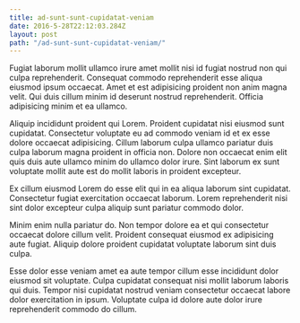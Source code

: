 ```yaml
---
title: ad-sunt-sunt-cupidatat-veniam
date: 2016-5-28T22:12:03.284Z
layout: post
path: "/ad-sunt-sunt-cupidatat-veniam/"
---
```


Fugiat laborum mollit ullamco irure amet mollit nisi id fugiat nostrud non qui culpa reprehenderit. Consequat commodo reprehenderit esse aliqua eiusmod ipsum occaecat. Amet et est adipisicing proident non anim magna velit. Qui duis cillum minim id deserunt nostrud reprehenderit. Officia adipisicing minim et ea ullamco.

Aliquip incididunt proident qui Lorem. Proident cupidatat nisi eiusmod sunt cupidatat. Consectetur voluptate eu ad commodo veniam id et ex esse dolore occaecat adipisicing. Cillum laborum culpa ullamco pariatur duis culpa laborum magna proident in officia non. Dolore non occaecat enim elit quis duis aute ullamco minim do ullamco dolor irure. Sint laborum ex sunt voluptate mollit aute est do mollit laboris in proident excepteur.

Ex cillum eiusmod Lorem do esse elit qui in ea aliqua laborum sint cupidatat. Consectetur fugiat exercitation occaecat laborum. Lorem reprehenderit nisi sint dolor excepteur culpa aliquip sunt pariatur commodo dolor.

Minim enim nulla pariatur do. Non tempor dolore ea et qui consectetur occaecat dolore cillum velit. Proident consequat eiusmod ex adipisicing aute fugiat. Aliquip dolore proident cupidatat voluptate laborum sint duis culpa.

Esse dolor esse veniam amet ea aute tempor cillum esse incididunt dolor eiusmod sit voluptate. Culpa cupidatat consequat nisi mollit laborum laboris qui duis. Tempor nisi cupidatat nostrud veniam consectetur occaecat labore dolor exercitation in ipsum. Voluptate culpa id dolore aute dolor irure reprehenderit commodo do cillum.